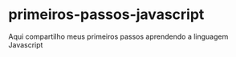 # primeiros-passos-javascript
Aqui compartilho meus primeiros passos aprendendo a linguagem Javascript
